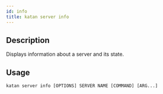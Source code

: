 ```yaml
---
id: info
title: katan server info
---
```


## Description
Displays information about a server and its state.

## Usage
```console
katan server info [OPTIONS] SERVER NAME [COMMAND] [ARG...]
```
